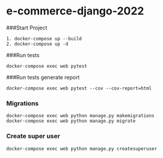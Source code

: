 # e-commerce-django-2022


###Start Project
````
1. docker-compose up --build
2. docker-compose up -d
````

###Run tests
````
docker-compose exec web pytest
````

###Run tests generate report
````
docker-compose exec web pytest --cov --cov-report=html
````

### Migrations
````
docker-compose exec web python manage.py makemigrations
docker-compose exec web python manage.py migrate
````

### Create super user
````
docker-compose exec web python manage.py createsuperuser 
````


